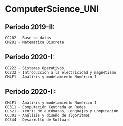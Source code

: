 # ComputerScience_UNI

## Periodo 2019-II:
```
CC202 - Base de datos
CM281 - Matemática Discreta
```
## Periodo 2020-I:
```
CC222 - Sistemas Operativos
CC232 - Introducción a la electricidad y magnetismo
CM4F1 - Análisis y modelamiento Numérico I
```
## Periodo 2020-II:
```
CM4F1 - Análisis y modelamiento Numérico I
CC311 - Computación Centrada en Redes
CC321 - Teoría de autómatas, Lenguajes y Computación
CC301 - Análisis y diseño de algoritmos
CC344 - Desarrollo de Software
```
